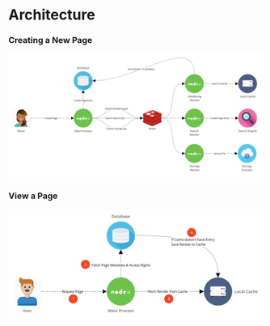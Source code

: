 # Architecture

### Creating a New Page

![](../.gitbook/assets/create-page-flow.jpg)

### View a Page

![](../.gitbook/assets/view-page-flow%20%281%29.jpg)

